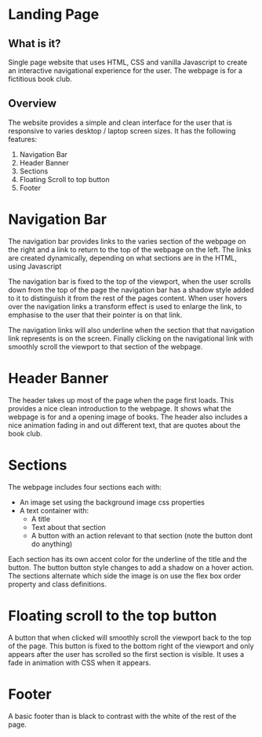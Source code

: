 # Landing Page

## What is it?

Single page website that uses HTML, CSS and vanilla Javascript to create an interactive navigational experience for the user. The webpage is for a fictitious book club.

## Overview

The website provides a simple and clean interface for the user that is responsive to varies desktop / laptop screen sizes. It has the following features:

1. Navigation Bar
2. Header Banner
3. Sections
4. Floating Scroll to top button
5. Footer

# Navigation Bar

The navigation bar provides links to the varies section of the webpage on the right and a link to return to the top of the webpage on the left. The links are created dynamically, depending on what sections are in the HTML, using Javascript

The navigation bar is fixed to the top of the viewport, when the user scrolls down from the top of the page the navigation bar has a shadow style added to it to distinguish it from the rest of the pages content. When user hovers over the navigation links a transform effect is used to enlarge the link, to emphasise to the user that their pointer is on that link.

The navigation links will also underline when the section that that navigation link represents is on the screen. Finally clicking on the navigational link with smoothly scroll the viewport to that section of the webpage.

# Header Banner

The header takes up most of the page when the page first loads. This provides a nice clean introduction to the webpage. It shows what the webpage is for and a opening image of books. The header also includes a nice animation fading in and out different text, that are quotes about the book club.

# Sections

The webpage includes four sections each with:

- An image set using the background image css properties
- A text container with:
  - A title
  - Text about that section
  - A button with an action relevant to that section (note the button dont do anything)

Each section has its own accent color for the underline of the title and the button. The button button style changes to add a shadow on a hover action. The sections alternate which side the image is on use the flex box order property and class definitions.

# Floating scroll to the top button

A button that when clicked will smoothly scroll the viewport back to the top of the page. This button is fixed to the bottom right of the viewport and only appears after the user has scrolled so the first section is visible. It uses a fade in animation with CSS when it appears.

# Footer

A basic footer than is black to contrast with the white of the rest of the page.

